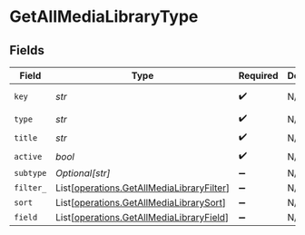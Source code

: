 # GetAllMediaLibraryType


## Fields

| Field                                                                                            | Type                                                                                             | Required                                                                                         | Description                                                                                      | Example                                                                                          |
| ------------------------------------------------------------------------------------------------ | ------------------------------------------------------------------------------------------------ | ------------------------------------------------------------------------------------------------ | ------------------------------------------------------------------------------------------------ | ------------------------------------------------------------------------------------------------ |
| `key`                                                                                            | *str*                                                                                            | :heavy_check_mark:                                                                               | N/A                                                                                              | /library/sections/2/all?type=2                                                                   |
| `type`                                                                                           | *str*                                                                                            | :heavy_check_mark:                                                                               | N/A                                                                                              | filter                                                                                           |
| `title`                                                                                          | *str*                                                                                            | :heavy_check_mark:                                                                               | N/A                                                                                              | TV Shows                                                                                         |
| `active`                                                                                         | *bool*                                                                                           | :heavy_check_mark:                                                                               | N/A                                                                                              | false                                                                                            |
| `subtype`                                                                                        | *Optional[str]*                                                                                  | :heavy_minus_sign:                                                                               | N/A                                                                                              | clip                                                                                             |
| `filter_`                                                                                        | List[[operations.GetAllMediaLibraryFilter](../../models/operations/getallmedialibraryfilter.md)] | :heavy_minus_sign:                                                                               | N/A                                                                                              |                                                                                                  |
| `sort`                                                                                           | List[[operations.GetAllMediaLibrarySort](../../models/operations/getallmedialibrarysort.md)]     | :heavy_minus_sign:                                                                               | N/A                                                                                              |                                                                                                  |
| `field`                                                                                          | List[[operations.GetAllMediaLibraryField](../../models/operations/getallmedialibraryfield.md)]   | :heavy_minus_sign:                                                                               | N/A                                                                                              |                                                                                                  |